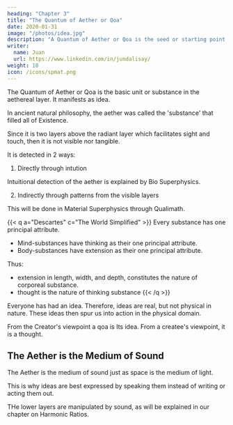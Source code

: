 ```yaml
---
heading: "Chapter 3"
title: "The Quantum of Aether or Qoa"
date: 2020-01-31
image: "/photos/idea.jpg"
description: "A Quantum of Aether or Qoa is the seed or starting point for a universe in the multiverse in the Matrix of Existence"
writer:
  name: Juan
  url: https://www.linkedin.com/in/jundalisay/
weight: 10
icon: /icons/spmat.png
---
```




The Quantum of Aether or Qoa is the basic unit or substance in the aethereal layer. It manifests as idea.  

In ancient natural philosophy, the aether was called the 'substance' that filled all of Existence. 

Since it is two layers above the radiant layer which facilitates sight and touch, then it is not visible nor tangible.

It is detected in 2 ways:

1. Directly through intution

Intuitional detection of the aether is explained by Bio Superphysics. 

2. Indirectly through patterns from the visible layers 

This will be done in Material Superphysics through Qualimath. 



{{< q a="Descartes" c="The World Simplified" >}}
Every substance has one principal attribute.
- Mind-substances have thinking as their one principal attribute.
- Body-substances have extension as their one principal attribute.

Thus:
- extension in length, width, and depth, constitutes the nature of corporeal substance.
- thought is the nature of thinking substance
{{< /q >}}



Everyone has had an idea. Therefore, ideas are real, but not physical in nature. These ideas then spur us into action in the physical domain.

From the Creator's viewpoint a qoa is Its idea. From a createe's viewpoint, it is a thought. 


## The Aether is the Medium of Sound

The Aether is the medium of sound just as space is the medium of light. 

This is why ideas are best expressed by speaking them instead of writing or acting them out.

THe lower layers are manipulated by sound, as will be explained in our chapter on Harmonic Ratios. 


<!-- The heart of Descartes' model of the universe is the invisible aether that permeates all of space. 

This aether dictates mass, creates round shapes, elliptical orbits, and the spiral motion of galaxies. In Hinduism it is known as akasha and is beyond or 'behind' spacetime. In Physics, it takes the form of the Higgs Field which has the same properties. 

Since it exists behind spacetime, the normal Cartesian or Galilean coordinates won't work. Instead, we create an aethereal Cartesian plane that has only one space and continuous time. This follows the characteristics of waves which continue forever and regardless of space.

This visualization tool can then reveal the five main Platonic solids that make up the universe, a concept that the Greeks learned from the ancient Egyptians. 
 -->